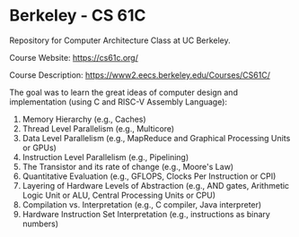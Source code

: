 # Berkeley - CS 61C
Repository for Computer Architecture Class at UC Berkeley.

Course Website: https://cs61c.org/ 

Course Description: https://www2.eecs.berkeley.edu/Courses/CS61C/

The goal was to learn the great ideas of computer design and implementation (using C and RISC-V Assembly Language):

  1. Memory Hierarchy (e.g., Caches)
  2. Thread Level Parallelism (e.g., Multicore)
  3. Data Level Parallelism (e.g., MapReduce and Graphical Processing Units or GPUs)
  4. Instruction Level Parallelism (e.g., Pipelining)
  5. The Transistor and its rate of change (e.g., Moore's Law)
  6. Quantitative Evaluation (e.g., GFLOPS, Clocks Per Instruction or CPI)
  7. Layering of Hardware Levels of Abstraction (e.g., AND gates, Arithmetic Logic Unit or ALU, Central Processing Units or CPU)
  8. Compilation vs. Interpretation (e.g., C compiler, Java interpreter)
  9. Hardware Instruction Set Interpretation (e.g., instructions as binary numbers)

